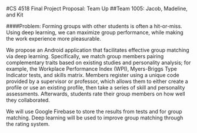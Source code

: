 #CS 4518 Final Project Proposal: Team Up
##Team  1005: Jacob, Madeline, and Kit


####Problem: Forming groups with other students is often a hit-or-miss.
Using deep learning, we can maximize group performance, while making the work experience more pleasurable.

We propose an Android application that facilitates effective group matching via deep learning. Specifically, we match group members pairing complementary traits based on existing studies and personality analysis; for example, the Workplace Performance Index (WPI), Myers-Briggs Type Indicator tests, and skills matrix. Members register using a unique code provided by a supervisor or professor, which allows them to either create a profile or use an existing profile, then take a series of skill and personality assessments. Afterwards, students rate their group members on how well they collaborated. 

We will use Google Firebase to store the results from tests and for group matching. Deep learning will be used to improve group matching through the rating system. 

